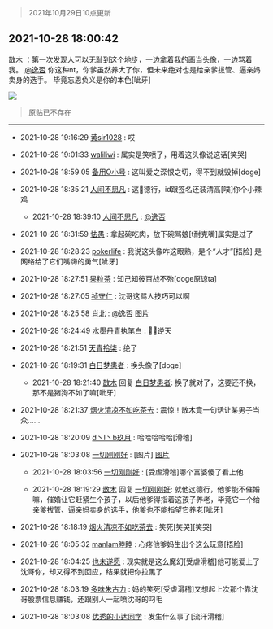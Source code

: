 > 2021年10月29日10点更新
<link rel="stylesheet" href="https://cdn.jsdelivr.net/gh/taotie6/sampleJSON@main/css/photo_show.css">
<meta name="referrer" content="no-referrer" />


 ## 2021-10-28 18:00:42 

 [㪚木](https://www.coolapk.com/feed/31020741?shareKey=NDRmM2I0MTVjOWRkNjE3YTc0Zjc~) ：第一次发现人可以无耻到这个地步，一边拿着我的画当头像，一边骂着我。
<a class="feed-link-uname" href="/u/逸否">@逸否</a> 你这种nt，你爹虽然养大了你，但未来绝对也是给亲爹拔管、逼亲妈卖身的选手。
毕竟忘恩负义是你的本色[呲牙] 

<div class="album">
<img class="img-item" src="http://image.coolapk.com/feed/2021/1028/18/1081091_90cbbd48_5242_1786@1080x452.jpeg" />
</div>

> 原贴已不存在 

 ------- 

- 2021-10-28 19:16:29 [黄sir1028](uid=905870) : 哎 

- 2021-10-28 19:01:33 [waliliwi](uid=2577852) : 属实是笑喷了，用着这头像说这话[笑哭] 

- 2021-10-28 18:59:05 [备用O小号](uid=1002360) : 这叫爱之深恨之切，得不到就毁掉[doge] 

- 2021-10-28 18:35:21 [人间不思凡](uid=2080265) : 这🐶德行，id跟签名还装清高[噗]你个小辣鸡 

    - 2021-10-28 18:39:10 [人间不思凡](uid=2080265) : <a class="feed-link-uname" href="/u/逸否">@逸否</a> 

- 2021-10-28 18:31:59 [怯愚](uid=1548302) : 拿起碗吃肉，放下碗骂娘[t耐克嘴]属实是过了 

- 2021-10-28 18:28:23 [pokerlife](uid=575409) : 我说这头像咋这眼熟，是个“人才”[捂脸]
是网络给了它们嘴嗨的勇气[呲牙] 

- 2021-10-28 18:27:51 [果粒茶](uid=1028454) : 知己知彼百战不殆[doge原谅ta] 

- 2021-10-28 18:27:05 [祯守仁](uid=2277897) : 沈哥这骂人技巧可以啊 

- 2021-10-28 18:25:58 [肖北](uid=1156293) : <a class="feed-link-uname" href="/u/逸否">@逸否</a> [图片](http://image.coolapk.com/feed/2021/1028/18/1156293_fadfea32_6757_9671@2340x1080.jpeg)

- 2021-10-28 18:24:49 [水墨丹青执笔白](uid=3060746) : 🤣🤣逆天 

- 2021-10-28 18:21:51 [天青拾柒](uid=2874164) : 绝了 

- 2021-10-28 18:19:31 [白日梦患者](uid=533502) : 换头像了[doge] 

    - 2021-10-28 18:21:40 [㪚木](uid=1081091) 回复 [白日梦患者](uid=533502): 换了就对了，这要还不换，那不是猪狗不如了嘛[呲牙] 

- 2021-10-28 18:21:37 [烟火清凉不如吃茶去](uid=4279524) : 震惊！㪚木竟一句话让某男子当众…… 

- 2021-10-28 18:20:09 [d丶I丶b玖月](uid=2952537) : 哈哈哈哈哈[滑稽] 

- 2021-10-28 18:03:08 [一切刚刚好](uid=701389) : [图片] [图片](http://image.coolapk.com/feed/2021/1028/18/701389_bac77c9c_5373_3277@1080x2400.jpeg)

    - 2021-10-28 18:03:56 [一切刚刚好](uid=701389) : [受虐滑稽]哪个富婆傻了看上他 

    - 2021-10-28 18:19:29 [㪚木](uid=1081091) 回复 [一切刚刚好](uid=701389): 就他这德行，他爹能不催婚嘛，催婚让它赶紧生个孩子，以后他爹得指着这孩子养老，毕竟它一个给亲爹拔管、逼亲妈卖身的选手，他爹也不能指望它养老[呲牙] 

- 2021-10-28 18:18:19 [烟火清凉不如吃茶去](uid=4279524) : 笑死[笑哭][笑哭] 

- 2021-10-28 18:05:32 [manlam睦睦](uid=2040035) : 心疼他爹妈生出个这么玩意[捂脸] 

- 2021-10-28 18:04:25 [也未遂愿](uid=3056500) : 现实就是这么魔幻[受虐滑稽]他可能爱上了沈哥你，却又得不到回应，结果就把你拉黑了 

- 2021-10-28 18:03:19 [多味朱古力](uid=1614110) : 妈的笑死[受虐滑稽]又想起上次那个靠沈哥股票信息赚钱，还跟别人一起喷沈哥的叼毛 

- 2021-10-28 18:03:08 [优秀的小达同学](uid=3114536) : 发生什么事了[流汗滑稽] 


